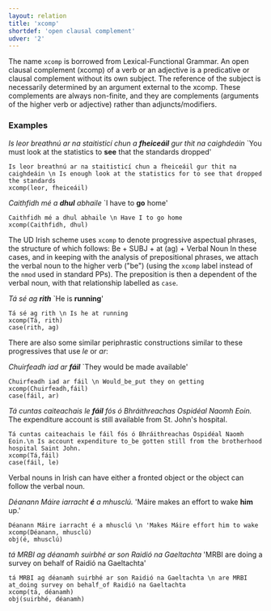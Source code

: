 ```yaml
---
layout: relation
title: 'xcomp'
shortdef: 'open clausal complement'
udver: '2'
---
```


The name `xcomp` is borrowed from Lexical-Functional Grammar. 
An open clausal complement (xcomp) of a verb or an adjective is a predicative or clausal complement without its own subject. The reference of the subject is necessarily determined by an argument external to the xcomp.
These complements are always non-finite, and they are complements (arguments of the higher verb or adjective) rather than adjuncts/modifiers.

### Examples

_Is leor breathnú ar na staitisticí chun a <b>fheiceáil</b> gur thit na caighdeáin_ `You must look at the statistics to <b>see</b> that the standards dropped'

~~~ sdparse
Is leor breathnú ar na staitisticí chun a fheiceáil gur thit na caighdeáin \n Is enough look at the statistics for to see that dropped the standards
xcomp(leor, fheiceáil)
~~~

_Caithfidh mé a <b>dhul</b> abhaile_ `I have to <b>go</b> home'

~~~ sdparse
Caithfidh mé a dhul abhaile \n Have I to go home
xcomp(Caithfidh, dhul)
~~~ 


The UD Irish scheme uses `xcomp` to denote progressive aspectual phrases, the structure of which follows:
Be + SUBJ + at (ag) + Verbal Noun
In these cases, and in keeping with the analysis of prepositional phrases, we attach the verbal noun to the higher verb ("be") (using the `xcomp` label instead of the `nmod` used in standard PPs). The preposition is then a dependent of the verbal noun, with that relationship labelled as `case`.

_Tá sé ag <b>rith</b>_ `He is <b>running</b>'

~~~ sdparse
Tá sé ag rith \n Is he at running
xcomp(Tá, rith)
case(rith, ag)
~~~

There are also some similar periphrastic constructions similar to these progressives that use _le_ or _ar_:

_Chuirfeadh iad ar <b>fáil</b>_ `They would be made available'

~~~ sdparse
Chuirfeadh iad ar fáil \n Would_be_put they on getting
xcomp(Chuirfeadh,fáil)
case(fáil, ar)
~~~

_Tá cuntas caiteachais le <b>fáil</b> fós ó Bhráithreachas Ospidéal Naomh Eoin._ The expenditure account is still available from St. John's hospital.

~~~ sdparse
Tá cuntas caiteachais le fáil fós ó Bhráithreachas Ospidéal Naomh Eoin.\n Is account expenditure to_be gotten still from the brotherhood hospital Saint John.
xcomp(Tá,fáil)
case(fáil, le)
~~~

Verbal nouns in Irish can have either a fronted object or the object can follow the verbal noun. 

_Déanann Máire iarracht <b>é</b> a mhusclú._ 'Máire makes an effort to wake <b>him</b> up.'

~~~ sdparse
Déanann Máire iarracht é a mhusclú \n 'Makes Máire effort him to wake
xcomp(Déanann, mhusclú)
obj(é, mhusclú)
~~~

_tá MRBI ag déanamh suirbhé ar son Raidió na Gaeltachta_ 'MRBI are doing a survey on behalf of Raidió na Gaeltachta'

~~~ sdparse
tá MRBI ag déanamh suirbhé ar son Raidió na Gaeltachta \n are MRBI at_doing survey on behalf_of Raidió na Gaeltachta
xcomp(tá, déanamh)
obj(suirbhé, déanamh)
~~~
<!-- Interlanguage links updated Po 6. listopadu 2023, 21:43:29 CET -->
